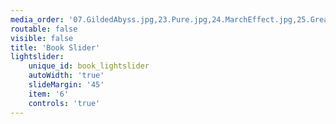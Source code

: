 ```yaml
---
media_order: '07.GildedAbyss.jpg,23.Pure.jpg,24.MarchEffect.jpg,25.GreatShatter.jpg,26.PoisonedGarden.jpg,11.LeastLikelyFall.jpg,12.LeastLikelyMarry.jpg,13.MostLikelyRule.jpg,16.AppetitesandVices_.jpg,17.Bloodflower.jpg,01.SandPrince.jpg,02.HeronPrince.jpg,03.GlassGirl.jpg,04.RiverKing.jpg,06.ClaimingoftheDuke.jpg,27.Faster.jpg,28.Slower.jpg,29.DarkRooms_.jpg,30.BeyondToday.jpg,31.GoodTrouble.jpg,32.FinallyHome.jpg,33.SeeMe.jpg,34.UnhingedWitch.jpg,37.BeautyofFragileThings.jpg,38.MendTheseBrokenStars.jpg,40.DirtyTrick.jpg,41.FlipTheBeat.jpg,42.TheHotterTheyCome.jpg,43.TheHarderTheyFall.jpg,44.TheLongerTheyLast.jpg,45.Shift.jpg,46.HoleintheWorld.jpg,47.MemoryVisit.jpg,75.Brothers.jpg,76.NectarandAmbrosia.jpg,77.WomanEnough.jpg,78.TroubleandStrife.jpg,79.QuickCash.jpg,80.UnseducibleEarl.jpg,81.SeductionofCameronMacKay.jpg,82.WhenShadowsBleed.jpg,90.BrideTournament.jpg,97.Fireline.jpg,99.AlannahLorcanWolf.jpg,14.PracticalPotions.jpg'
routable: false
visible: false
title: 'Book Slider'
lightslider:
    unique_id: book_lightslider
    autoWidth: 'true'
    slideMargin: '45'
    item: '6'
    controls: 'true'
---
```


